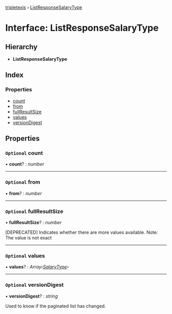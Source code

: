 [tripletexjs](../README.md) › [ListResponseSalaryType](listresponsesalarytype.md)

# Interface: ListResponseSalaryType

## Hierarchy

* **ListResponseSalaryType**

## Index

### Properties

* [count](listresponsesalarytype.md#optional-count)
* [from](listresponsesalarytype.md#optional-from)
* [fullResultSize](listresponsesalarytype.md#optional-fullresultsize)
* [values](listresponsesalarytype.md#optional-values)
* [versionDigest](listresponsesalarytype.md#optional-versiondigest)

## Properties

### `Optional` count

• **count**? : *number*

___

### `Optional` from

• **from**? : *number*

___

### `Optional` fullResultSize

• **fullResultSize**? : *number*

[DEPRECATED] Indicates whether there are more values available. Note: The value is not exact

___

### `Optional` values

• **values**? : *Array‹[SalaryType](salarytype.md)›*

___

### `Optional` versionDigest

• **versionDigest**? : *string*

Used to know if the paginated list has changed.
